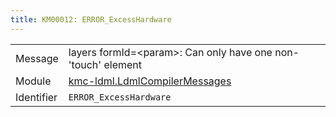 ```yaml
---
title: KM00012: ERROR_ExcessHardware
---
```


|            |           |
|------------|---------- |
| Message    | layers formId=&lt;param&gt;: Can only have one non\-'touch' element |
| Module     | [kmc-ldml.LdmlCompilerMessages](kmc-ldml.ldmlcompilermessages) |
| Identifier | `ERROR_ExcessHardware` |


